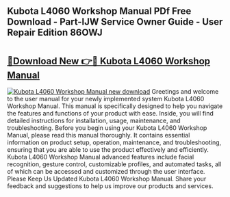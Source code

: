 ## Kubota L4060 Workshop Manual PDf Free Download - Part-IJW Service Owner Guide - User Repair Edition 86OWJ

# <h2><a href="http://bc92288.oget.top/?id=Kubota+L4060+Workshop+Manual">🔗Download New 👉🔴 Kubota L4060 Workshop Manual</a></h2>

[![Kubota L4060 Workshop Manual new download](https://i.imgur.com/5g1atiW.png)](http://bc92288.oget.top/?id=Kubota+L4060+Workshop+Manual)
Greetings and welcome to the user manual for your newly implemented system Kubota L4060 Workshop Manual. This manual is specifically designed to help you navigate the features and functions of your product with ease. Inside, you will find detailed instructions for installation, usage, maintenance, and troubleshooting. Before you begin using your Kubota L4060 Workshop Manual, please read this manual thoroughly. It contains essential information on product setup, operation, maintenance, and troubleshooting, ensuring that you are able to use the product effectively and efficiently. Kubota L4060 Workshop Manual advanced features include facial recognition, gesture control, customizable profiles, and automated tasks, all of which can be accessed and customized through the user interface. Please Keep Us Updated Kubota L4060 Workshop Manual. Share your feedback and suggestions to help us improve our products and services.
